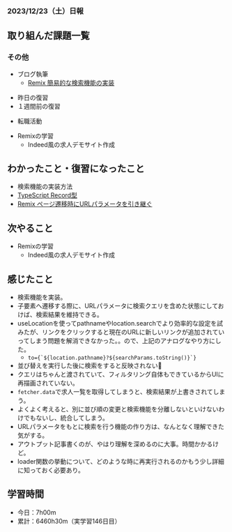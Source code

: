### 2023/12/23（土）日報
## 取り組んだ課題一覧

<!-- ### 11_Ruby_on_Rails
  - 001.2_railsでECサイトを作る
    - RailsでECサイトを作る 
      - プロモーションコード機能　確認待ち -> LGTM! -->
<!-- ### 13_Javascript
  - JavaScript Primer - 迷わないための入門書 #jsprimer
    - 第27章 ~ 第32章　完了 -->
<!-- ### 14_React
  - [【Next.js13】最新バージョンのNext.js13をマイクロブログ構築しながら基礎と本質を学ぶ講座 Udemy](https://www.udemy.com/course/nextjs13_learning_with_microblog) -->

### その他
- ブログ執筆
  - [Remix 簡易的な検索機能の実装](https://zenn.dev/jinku/articles/15eb105663dc3c)
<!-- - 模写コーディング
  - [作って学ぶコーディング学習サイト](https://code-step.com/)
    - [【入門編】recipemenu](https://github.com/imahoritatsuki/copyingCoding/tree/main/introductory-recipemenu/output) -->
<!-- - 関連書籍
  - [Good Code, Bad Code ～持続可能な開発のためのソフトウェアエンジニア的思考](https://amzn.asia/d/7NzMcZp) -->
<!-- - 関連記事・動画
  - [初心者プログラマが犯しがちな過ち25選](https://qiita.com/rana_kualu/items/379eefb3a40c6b44cb92) -->
- 昨日の復習
- １週間前の復習
<!-- - ポートフォリオサイトの作成
  - NotionAPiを使ってブログ記事を取得する -->
- 転職活動
<!-- - Pythonの学習
  - Progate -->
- Remixの学習
  - Indeed風の求人デモサイト作成

## わかったこと・復習になったこと
  <!-- - [Nextjs App Router におけるMiddlewareの基本](https://www.notion.so/Nextjs-App-Router-Middleware-c27539cabca8454d94d734d3fbbbcf32?pvs=4)（新） -->
  - 検索機能の実装方法
  - [TypeScript Record型](https://www.notion.so/TypeScript-Record-bd495865067c40a7917473c48be2476d?pvs=4)
  - [Remix ページ遷移時にURLパラメータを引き継ぐ](https://www.notion.so/Remix-URL-202ac77ba9474e208e582d7742f134bd?pvs=4)


## 次やること
- Remixの学習
  - Indeed風の求人デモサイト作成

## 感じたこと
- 検索機能を実装。
- 子要素へ遷移する際に、URLパラメータに検索クエリを含めた状態にしておけば、検索結果を維持できる。
- useLocationを使ってpathnameやlocation.searchでより効率的な設定を試みたが、リンクをクリックすると現在のURLに新しいリンクが追加されていってしまう問題を解消できなかった。。ので、上記のアナログなやり方にした。
  - ``to={`${location.pathname}?${searchParams.toString()}`}``
- 並び替えを実行した後に検索をすると反映されない🤔 
- クエリはちゃんと渡されていて、フィルタリング自体もできているからUIに再描画されていない。
- `fetcher.data`で求人一覧を取得してしまうと、検索結果が上書きされてしまう。
- よくよく考えると、別に並び順の変更と検索機能を分離しないといけないわけでもないし、統合してしまう。
- URLパラメータをもとに検索を行う機能の作り方は、なんとなく理解できた気がする。
- アウトプット記事書くのが、やはり理解を深めるのに大事。時間かかるけど。
- loader関数の挙動について、どのような時に再実行されるのかもう少し詳細に知っておく必要あり。

## 学習時間
- 今日：7h00m
- 累計：6460h30m（実学習146日目）
